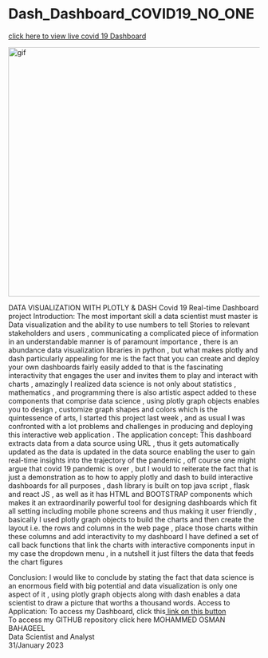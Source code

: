 # Dash_Dashboard_COVID19_NO_ONE
[click here to view live covid 19 Dashboard](https://bahageel-corona-covid19-dashboard.onrender.com/)
<p><img align="center" alt="gif" src="https://user-images.githubusercontent.com/119727641/216243689-3959c8ed-83e6-470d-baa7-8da5f159decf.gif" width="1800" height="500" /></p>
DATA VISUALIZATION WITH PLOTLY & DASH  
Covid 19 Real-time Dashboard project  
Introduction: 
The most important skill a data scientist must master is Data visualization  and the ability to use numbers to tell Stories to relevant stakeholders and users , communicating a complicated piece of information in an understandable manner is of paramount importance , there is an abundance data visualization libraries in python , but what makes plotly and dash particularly appealing for me is the fact that you can create and deploy your own dashboards fairly easily added to that is the fascinating interactivity that engages the user and invites them to play and interact with charts , amazingly I realized data science is not only about statistics , mathematics , and programming there is also artistic aspect added to these components that comprise data science , using plotly graph objects enables you to design , customize graph shapes and colors which is the quintessence of arts, I started this project last week , and as usual I was confronted with a lot problems and challenges in producing and deploying this interactive web application  . 
The application concept: 
This  dashboard extracts data from a data source using URL , thus it gets automatically updated as the data is updated in the data source enabling the user to gain real-time insights into the trajectory of the pandemic , off course one might argue that covid 19 pandemic is over , but I would to reiterate the fact that is just a demonstration as to how to apply plotly and dash to build interactive dashboards for all purposes , dash library is built on top java script , flask and react JS , as well as it has HTML and BOOTSTRAP components which makes it  an extraordinarily powerful tool for designing dashboards which fit all setting including mobile phone screens and thus making it user friendly , basically I used plotly graph objects to build the charts and then create the layout i.e. the rows and columns in the web page , place those charts within these columns and add interactivity to my dashboard I have defined a set of call back functions that link the charts with interactive components input in my case the dropdown menu , in a nutshell it just filters the data that feeds the chart figures  
 
 Conclusion: 
I would like to conclude by stating the fact that data science is an enormous field with big potential and data visualization is only one aspect of it , using plotly graph objects along with dash enables a data scientist to draw a picture that worths a thousand words. 
Access to Application: 
To access my Dashboard, click this[ link on this button](https://bahageel-corona-covid19-dashboard.onrender.com/)   
To access my GITHUB repository click here 
MOHAMMED OSMAN BAHAGEEL  
Data Scientist and Analyst  
31/January 2023 
 
 


